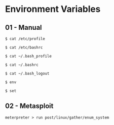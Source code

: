 # Environment Variables

## 01 - Manual

`$ cat /etc/profile`

`$ cat /etc/bashrc`

`$ cat ~/.bash_profile`

`$ cat ~/.bashrc`

`$ cat ~/.bash_logout`

`$ env`

`$ set`

## 02 - Metasploit

`meterpreter > run post/linux/gather/enum_system`